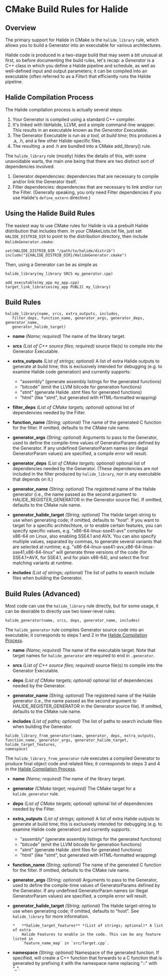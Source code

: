 # CMake Build Rules for Halide

## Overview

The primary support for Halide in CMake is the `halide_library` rule, which
allows you to build a Generator into an executable for various architectures.

Halide code is produced in a two-stage build that may seem a bit unusual at
first, so before documenting the build rules, let's recap: a *Generator* is a 
C++ class in which you define a Halide pipeline and schedule, as well as 
well-defined input and output parameters; it can be compiled into an executable 
(often referred to as a *Filter*) that efficiently runs the Halide pipeline.

## Halide Compilation Process

The Halide compilation process is actually several steps:

1.  Your Generator is compiled using a standard C++ compiler.
2.  It's linked with libHalide, LLVM, and a simple command-line wrapper.
    This results in an executable known as the *Generator Executable*.
3.  The Generator Executable is run *as a tool, at build time*; this
    produces a .a, .h, and a few other Halide-specific files.
4.  The resulting .a and .h are bundled into a CMake add_library() rule.

The `halide_library` rule (mostly) hides the details of this, with some
unavoidable warts, the main one being that there are two distinct sort of 
dependencies involved:

1.  Generator dependencies: dependencies that are necessary to compile and/or link the
    Generator itself.
2.  Filter dependencies: dependencies that are necessary to link and/or run the Filter.
    (Generally speaking, you only need Filter dependencies if you use Halide's 
    `define_extern` directive.)

## Using the Halide Build Rules

The easiest way to use CMake rules for Halide is via a prebuilt Halide 
distribution that includes them. In your CMakeLists.txt file, just set
`HALIDE_DISTRIB_DIR` to point to the distribution directory, then include
`HalideGenerator.cmake`:

    set(HALIDE_DISTRIB_DIR "/path/to/halide/distrib")
    include("${HALIDE_DISTRIB_DIR}/HalideGenerator.cmake")

Then, using a Generator can be as simple as

    halide_library(my_library SRCS my_generator.cpp)

    add_executable(my_app my_app.cpp)
    target_link_libraries(my_app PUBLIC my_library)


## Build Rules

```
halide_library(name, srcs, extra_outputs, includes,
   filter_deps, function_name, generator_args, generator_deps, generator_name, 
   generator_halide_target)
```

*   **name** *(Name; required)* The name of the library target.

*   **srcs** *(List of C++ source files; required)* source file(s) to compile into the
    Generator Executable.

*   **extra_outputs** *(List of strings; optional)* A list of extra Halide
    outputs to generate at build time; this is exclusively intended for
    debugging (e.g. to examine Halide code generation) and currently supports:

    *   "assembly" (generate assembly listings for the generated functions)
    *   "bitcode" (emit the LLVM bitcode for generation functions)
    *   "stmt" (generate Halide .stmt files for generated functions)
    *   "html" (like "stmt", but generated with HTML-formatted wrapping)

*   **filter_deps** *(List of CMake targets; optional)* optional list of dependencies
    needed by the Filter.

*   **function_name** *(String; optional)* The name of the generated C function
    for the filter. If omitted, defaults to the CMake rule name.

*   **generator_args** *(String; optional)* Arguments to pass to the Generator,
    used to define the compile-time values of GeneratorParams defined by the
    Generator. If any undefined GeneratorParam names (or illegal GeneratorParam
    values) are specified, a compile error will result.

*   **generator_deps** *(List of CMake targets; optional)* optional list of
    dependencies needed by the Generator. (These dependencies are *not* included
    in the filter produced by `halide_library`, nor in any executable that
    depends on it.)

*   **generator_name** *(String; optional)* The registered name of the Halide
    generator (i.e., the name passed as the second argument to HALIDE_REGISTER_GENERATOR
    in the Generator source file). If omitted, defaults to the CMake rule name.

*   **generator_halide_target** *(String; optional)* The Halide target-string to
    use when generating code; if omitted, defaults to "host". If you want to target
    for a specific architechture, or to enable certain features, you can specify
    specific values, e.g. "x86-64-linux-sse41-avx" compiles for x86-64 on Linux, 
    also enabling SSE4.1 and AVX. You can also specify multiple values, separated
    by commas, to generate several variants that are selected at runtime; e.g.
    "x86-64-linux-sse41-avx,x86-64-linux-sse41,x86-64-linux" will generate
    three versions of the code (for SSE4.1+AVX, for SSE4.1, and for plain x86-64),
    and select the first matching variants at runtime.

*   **includes** *(List of strings; optional)* The list of paths to search
    include files when building the Generator.

## Build Rules (Advanced)

Most code can use the `halide_library` rule directly, but for some usage, it can
be desirable to directly use two lower-level rules.

```
halide_generator(name, srcs, deps, generator_name, includes)
```

The `halide_generator` rule compiles Generator source code into an executable;
it corresponds to steps 1 and 2 in the [Halide Compilation
Process](#halide-compilation-process).

*   **name** *(Name; required)* The name of the executable target. Note that
    target names for `halide_generator` are required to end in `.generator`.

*   **srcs** *(List of C++ source files; required)* source file(s) to compile into the
    Generator Executable.

*   **deps** *(List of CMake targets; optional)* optional list of dependencies needed
    by the Generator.

*   **generator_name** *(String; optional)* The registered name of the Halide
    generator (i.e., the name passed as the second argument to HALIDE_REGISTER_GENERATOR
    in the Generator source file). If omitted, defaults to the CMake rule name.

*   **includes** *(List of paths; optional)* The list of paths to search
    include files when building the Generator.

```
halide_library_from_generator(name, generator, deps, extra_outputs, 
function_name, generator_args, generator_halide_target, halide_target_features, 
namespace)
```

The `halide_library_from_generator` rule executes a compiled Generator to
produce final object code and related files; it corresponds to steps 3 and 4 in
the [Halide Compilation Process](#halide-compilation-process).

*   **name** *(Name; required)* The name of the library target.

*   **generator** *(CMake target; required)* The CMake target for a `halide_generator`
    rule.

*   **deps** *(List of CMake targets; optional)* optional list of dependencies needed
    by the Filter.

*   **extra_outputs** *(List of strings; optional)* A list of extra Halide
    outputs to generate at build time; this is exclusively intended for
    debugging (e.g. to examine Halide code generation) and currently supports:

    *   "assembly" (generate assembly listings for the generated functions)
    *   "bitcode" (emit the LLVM bitcode for generation functions)
    *   "stmt" (generate Halide .stmt files for generated functions)
    *   "html" (like "stmt", but generated with HTML-formatted wrapping)

*   **function_name** *(String; optional)* The name of the generated C function
    for the filter. If omitted, defaults to the CMake rule name.

*   **generator_args** *(String; optional)* Arguments to pass to the Generator,
    used to define the compile-time values of GeneratorParams defined by the
    Generator. If any undefined GeneratorParam names (or illegal GeneratorParam
    values) are specified, a compile error will result.

*   **generator_halide_target** *(String; optional)* The Halide target-string to
    use when generating code; if omitted, defaults to "host". See `halide_library`
    for more information.

        *   **halide_target_features** *(List of strings; optional)* A list of extra
            Halide Features to enable in the code. This can be any feature listed in
            `feature_name_map` in `src/Target.cpp`.

*   **namespace** *(String; optional)* Namespace of the generated function. If
    specified, will create a C++ function that forwards to a C function that is
    generated by prefixing it with the namespace name replacing "::" with "_".
